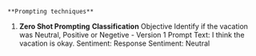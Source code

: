     **Prompting techniques**
1.	**Zero Shot Prompting**
**Classification**
Objective   Identify if the vacation was Neutral, Positive or Negetive - Version 1   Prompt   Text: I think the vacation is okay.   Sentiment:   Response
Sentiment: Neutral
